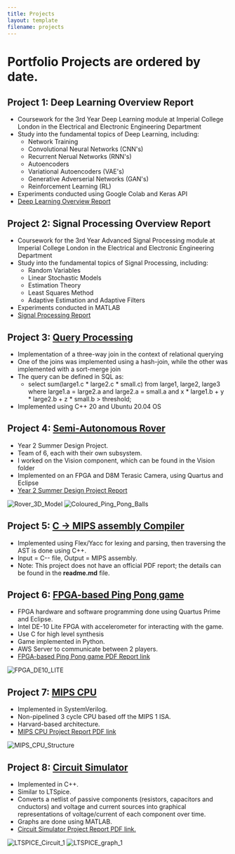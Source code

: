 ```yaml
---
title: Projects
layout: template
filename: projects
--- 
```


# Portfolio Projects are ordered by date.

## Project 1: Deep Learning Overview Report
- Coursework for the 3rd Year Deep Learning module at Imperial College London in the Electrical and Electronic Engineering Department
- Study into the fundamental topics of Deep Learning, including:
    - Network Training
    - Convolutional Neural Networks (CNN's)
    - Recurrent Nerual Networks (RNN's)
    - Autoencoders
    - Variational Autoencoders (VAE's)
    - Generative Adverserial Networks (GAN's)
    - Reinforcement Learning (RL)
- Experiments conducted using Google Colab and Keras API
- [Deep Learning Overview Report](https://github.com/horsada/Horsada_Portfolio/blob/main/Summer%20Design%20Project%20-%20Group%2020%20-%20WAP.pdf)

## Project 2: Signal Processing Overview Report
- Coursework for the 3rd Year Advanced Signal Processing module at Imperial College London in the Electrical and Electronic Engineering Department
- Study into the fundamental topics of Signal Processing, including:
    - Random Variables
    - Linear Stochastic Models
    - Estimation Theory
    - Least Squares Method
    - Adaptive Estimation and Adaptive Filters
- Experiments conducted in MATLAB
- [Signal Processing Report](https://github.com/horsada/Horsada_Portfolio/blob/main/Summer%20Design%20Project%20-%20Group%2020%20-%20WAP.pdf)

## Project 3: [Query Processing](https://github.com/horsada/QueryProcessing)
- Implementation of a three-way join in the context of relational querying
- One of the joins was implemented using a hash-join, while the other was implemented with a sort-merge join
- The query can be defined in SQL as:
    - select sum(large1.c * large2.c * small.c) from large1, large2, large3 where large1.a = large2.a and large2.a
    = small.a and x * large1.b + y * large2.b + z * small.b > threshold;
- Implemented using C++ 20 and Ubuntu 20.04 OS


## Project 4: [Semi-Autonomous Rover](https://github.com/horsada/WAP_Rover)
- Year 2 Summer Design Project.
- Team of 6, each with their own subsystem.
- I worked on the Vision component, which can be found in the Vision folder
- Implemented on an FPGA and D8M Terasic Camera, using Quartus and Eclipse
- [Year 2 Summer Design Project Report](https://github.com/horsada/Horsada_Portfolio/blob/main/Summer%20Design%20Project%20-%20Group%2020%20-%20WAP.pdf)

![Rover_3D_Model](/Rover_3D_Model.JPG) ![Coloured_Ping_Pong_Balls](/coloured_ping_pong_balls.JPG)

## Project 5: [C -> MIPS assembly Compiler](https://github.com/horsada/Morningism)
- Implemented using Flex/Yacc for lexing and parsing, then traversing the AST is done using C++.
- Input = C-- file, Output = MIPS assembly.
- Note: This project does not have an official PDF report; the details can be found in the **readme.md** file.

## Project 6: [FPGA-based Ping Pong game](https://github.com/horsada/InfoProcessing2020)
- FPGA hardware and software programming done using Quartus Prime and Eclipse.
- Intel DE-10 Lite FPGA with accelerometer for interacting with the game.
- Use C for high level synthesis
- Game implemented in Python.
- AWS Server to communicate between 2 players.
- [FPGA-based Ping Pong game PDF Report link](https://github.com/horsada/Horsada_Portfolio/blob/main/IP_Project_Report.pdf)

![FPGA_DE10_LITE](/FPGA_board.JPG)

## Project 7: [MIPS CPU](https://github.com/horsada/MIPS_CPU)
- Implemented in SystemVerilog.
- Non-pipelined 3 cycle CPU based off the MIPS 1 ISA.
- Harvard-based architecture.
- [MIPS CPU Project Report PDF link](https://github.com/horsada/Horsada_Portfolio/blob/main/mips_data_sheet%20(2).pdf)

![MIPS_CPU_Structure](/MIPS_CPU_Structure.JPG)

## Project 8: [Circuit Simulator](https://github.com/horsada/Circuit_Simulator)
- Implemented in C++.
- Similar to LTSpice.
- Converts a netlist of passive components (resistors, capacitors and cnductors) and 
voltage and current sources into graphical representations of voltage/current of each
component over time. 
- Graphs are done using MATLAB.
- [Circuit Simulator Project Report PDF link.](https://github.com/horsada/Horsada_Portfolio/blob/main/ELEC40006.-.Final.Report%20(1).pdf)

![LTSPICE_Circuit_1](/Example_Circuit.JPG)   ![LTSPICE_graph_1](/Circuit_MATLAB_Graph.JPG)
